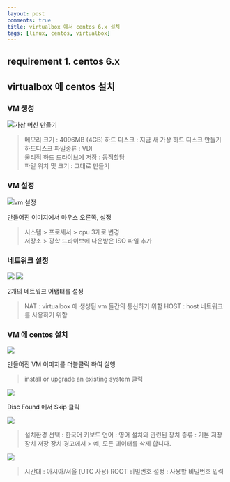 ```yaml
--- 
layout: post  
comments: true    
title: virtualbox 에서 centos 6.x 설치
tags: [linux, centos, virtualbox]
---
```


## requirement 1. centos 6.x    
    
## virtualbox 에 centos 설치  
### VM 생성
<img src="https://drive.google.com/uc?export=download&id=1N_ALiFZvMaqfETFFYMZg2TikVLBCCJTs" alt="가상 머신 만들기">    
  
> 메모리 크기 : 4096MB (4GB) 하드 디스크 : 지금 새 가상 하드 디스크 만들기  
> 하드디스크 파일종류 : VDI  
> 물리적 하드 드라이브에 저장 : 동적할당  
> 파일 위치 및 크기 : 그대로 만들기  

### VM 설정
<img src="https://drive.google.com/uc?export=download&id=1_RdmcPW_E46NVbORv0AO1c7zpkYYHy7i" alt="vm 설정">  
  
만들어진 이미지에서 마우스 오른쪽, 설정  
> 시스템 > 프로세서 > cpu 3개로 변경  
> 저장소 > 광학 드라이브에 다운받은 ISO 파일 추가  

### 네트워크 설정
<img src="https://drive.google.com/uc?export=download&id=1O2RuKJVfDYOkaZ1iJKCM4EQ-gLQNatzP">

<img src="https://drive.google.com/uc?export=download&id=1qZrSCvMwhFRpw5ApjZrpsNu54em9kqb_">

2개의 네트워크 어탭터를 설정
> NAT : virtualbox 에 생성된 vm 들간의 통신하기 위함
> HOST : host 네트워크를 사용하기 위함

### VM 에 centos 설치
<img src="https://drive.google.com/uc?export=download&id=1n7V_8_HqS8ct0-EhvNVsZiCwPzTZLo5T">

만들어진 VM 이미지를 더블클릭 하여 실행
>  install or upgrade an existing system 클릭

<img src="https://drive.google.com/uc?export=download&id=1K1DvdJaokmZMa-lKGuT7Ut5u1yiNh7Mg">

Disc Found 에서 Skip 클릭

<img src="https://drive.google.com/uc?export=download&id=1M_TlTjBWieTRgFv_k5i_3o_9q-apJmLO">

> 설치환경 선택 : 한국어
> 키보드 언어 : 영어
> 설치와 관련된 장치 종류 : 기본 저장 장치
> 저장 장치 경고에서 > 예, 모든 데이터를 삭제 합니다.

<img src="https://drive.google.com/uc?export=download&id=1aNPHecSuMGJJ5IxDcS_dqeNJrguPgJHN">

> 시간대 : 아시아/서울 (UTC 사용)
> ROOT 비밀번호 설정 : 사용할 비밀번호 입력